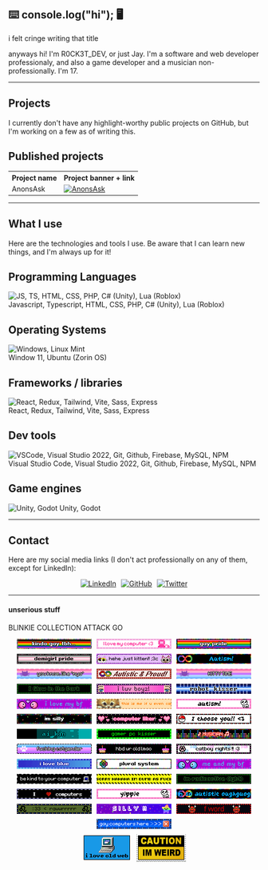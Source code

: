 ## ⌨️ console.log("hi"); 🖥️

i felt cringe writing that title

anyways hi! I'm R0CK3T_DEV, or just Jay. I'm a software and web developer professionaly, and also a game developer and a musician non-professionally. I'm 17.

---

## Projects

I currently don't have any highlight-worthy public projects on GitHub, but I'm working on a few as of writing this.

## Published projects

<table>
    <tr>
        <th>Project name</th>
        <th>Project banner + link</th>
    </tr>
    <tr>
        <td>AnonsAsk</td>
        <td>
            <a href="https://anonsask.a0001.net/">
                <img alt="AnonsAsk" src="http://anonsask.a0001.net/cdn/JskFNkd3hrRhFwHR.png"/>
            </a>
        </td>
    </tr>
</table>

---

## What I use

Here are the technologies and tools I use. Be aware that I can learn new things, and I'm always up for it!

## Programming Languages

![JS, TS, HTML, CSS, PHP, C# (Unity), Lua (Roblox)](https://skillicons.dev/icons?i=javascript,typescript,html,css,php,cs,robloxstudio,lua)  
Javascript, Typescript, HTML, CSS, PHP, C# (Unity), Lua (Roblox)

## Operating Systems

![Windows, Linux Mint](https://skillicons.dev/icons?i=windows,ubuntu)  
Window 11, Ubuntu (Zorin OS)

## Frameworks / libraries

![React, Redux, Tailwind, Vite, Sass, Express](https://skillicons.dev/icons?i=react,redux,tailwindcss,vite,sass,express)  
React, Redux, Tailwind, Vite, Sass, Express

## Dev tools

![VSCode, Visual Studio 2022, Git, Github, Firebase, MySQL, NPM](https://skillicons.dev/icons?i=vscode,visualstudio,git,github,firebase,mysql,npm)  
Visual Studio Code, Visual Studio 2022, Git, Github, Firebase, MySQL, NPM

## Game engines

![Unity, Godot](https://skillicons.dev/icons?i=unity,godot)
Unity, Godot

---

## Contact

Here are my social media links (I don't act professionally on any of them, except for LinkedIn):

<div style="display: flex; gap: 10px; justify-content: center; align-items: center;">
    <a href="https://www.linkedin.com/in/ezequiel-zapata-a1b1b5298/">
        <img alt="LinkedIn" src="https://skillicons.dev/icons?i=linkedin"/>
    </a>
    <a href="https://github.com/R0CK3T-DEV">
        <img alt="GitHub" src="https://skillicons.dev/icons?i=github"/>
    </a>
    <a href="https://x.com/R0CK3TDEV">
        <img alt="Twitter" src="https://skillicons.dev/icons?i=twitter"/>
    </a>
</div>

---

#### unserious stuff

BLINKIE COLLECTION ATTACK GO

<div style="display: flex; justify-content: center; align-items: center; max-width: 100%; flex-wrap: wrap; gap: 10px;">
    <img alt="blinkie" src="./blinkies/0014-pride.gif"/>
    <img alt="blinkie" src="./blinkies/0061-pinkcomputer.gif"/>
    <img alt="blinkie" src="./blinkies/0073-gay.gif"/>
    <img alt="blinkie" src="./blinkies/0076-demigirl.gif"/>
    <img alt="blinkie" src="./blinkies/0093-cats.gif"/>
    <img alt="blinkie" src="./blinkies/0113-autism.gif"/>
    <img alt="blinkie" src="./blinkies/0137-catgender.gif"/>
    <img alt="blinkie" src="./blinkies/autistic.gif"/>
    <img alt="blinkie" src="./blinkies/blinkiesCafe-1Q.gif"/>
    <img alt="blinkie" src="./blinkies/blinkiesCafe-32.gif"/>
    <img alt="blinkie" src="./blinkies/blinkiesCafe-9W.gif"/>
    <img alt="blinkie" src="./blinkies/blinkiesCafe-ac.gif"/>
    <img alt="blinkie" src="./blinkies/blinkiesCafe-aH.gif"/>
    <img alt="blinkie" src="./blinkies/blinkiesCafe-BD.gif"/>
    <img alt="blinkie" src="./blinkies/blinkiesCafe-bq.gif"/>
    <img alt="blinkie" src="./blinkies/blinkiesCafe-bx.gif"/>
    <img alt="blinkie" src="./blinkies/blinkiesCafe-cX.gif"/>
    <img alt="blinkie" src="./blinkies/blinkiesCafe-Dh.gif"/>
    <img alt="blinkie" src="./blinkies/blinkiesCafe-dx.gif"/>
    <img alt="blinkie" src="./blinkies/blinkiesCafe-GZ.gif"/>
    <img alt="blinkie" src="./blinkies/blinkiesCafe-hg.gif"/>
    <img alt="blinkie" src="./blinkies/blinkiesCafe-nK.gif"/>
    <img alt="blinkie" src="./blinkies/blinkiesCafe-NS.gif"/>
    <img alt="blinkie" src="./blinkies/blinkiesCafe-Pr.gif"/>
    <img alt="blinkie" src="./blinkies/blinkiesCafe-Rv.gif"/>
    <img alt="blinkie" src="./blinkies/blinkiesCafe-t5.gif"/>
    <img alt="blinkie" src="./blinkies/blinkiesCafe-tF.gif"/>
    <img alt="blinkie" src="./blinkies/blinkiesCafe-Tl.gif"/>
    <img alt="blinkie" src="./blinkies/blinkiesCafe-UI.gif"/>
    <img alt="blinkie" src="./blinkies/blinkiesCafe-vg.gif"/>
    <img alt="blinkie" src="./blinkies/blinkiesCafe-wl.gif"/>
    <img alt="blinkie" src="./blinkies/blinkiesCafe-xf.gif"/>
    <img alt="blinkie" src="./blinkies/blinkiesCafe-YC.gif"/>
    <img alt="blinkie" src="./blinkies/blinkiesCafe-Z5.gif"/>
    <img alt="blinkie" src="./blinkies/blinkiesCafe-zf.gif"/>
    <img alt="blinkie" src="./blinkies/h4.gif"/>
    <img alt="blinkie" src="./blinkies/tumblr_9c2a8b4d76d8c13f5d686def2f631d89_5329e3dd_1280.webp"/>
</div>

<div style="display: flex; justify-content: center; align-items: center; max-width: 100%; flex-wrap: wrap; gap: 10px; margin-top: 10px;">
    <img alt="blinkie" src="./blinkies/tumblr_b5d6794f95be310ae2f8506a1f2eec12_75dc3578_100.png"/>
    <img alt="blinkie" src="./blinkies/tumblr_pofep92i1H1y8ua8do8_100.png"/>
</div>
